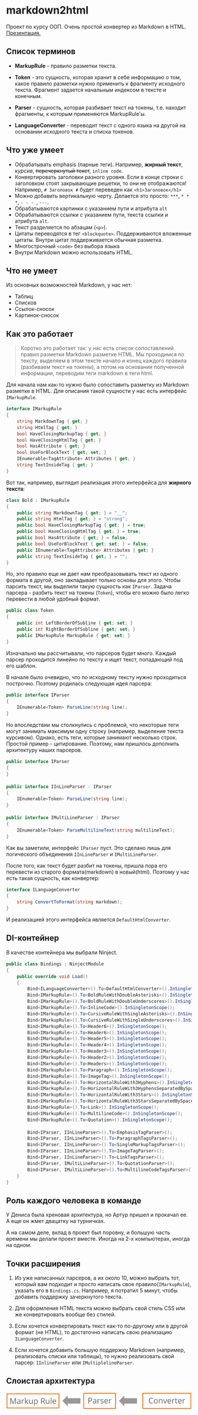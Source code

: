 # markdown2html

Проект по курсу ООП. Очень простой конвертер из Markdown в HTML. [Презентация.](https://docs.google.com/presentation/d/1O4_tOjSfoNdDxrRk1y3vU0s2kgYFG8JB4yA-w2_dx8I/edit?usp=sharing)

## Список терминов

- **MarkupRule** - правило разметки текста.


- **Token** - это сущность, которая хранит в себе информацию о том, какое правило разметки нужно применить к фрагменту исходного текста. Фрагмент задается начальным индексом в тексте и конечным.
- **Parser** - сущность, которая разбивает текст на токены, т.е. находит фрагменты, к которым применяются MarkupRule'ы. 
- **LanguageConverter** - переводит текст с одного языка на другой на основании исходного текста и списка токенов.

## Что уже умеет

- Обрабатывать emphasis (парные теги). Например, **жирный текст**, *курсив*, ~~перечеркнутый текст~~, `inline code`.
- Конвертировать заголовки разного уровня. Если в конце строки с заголовком стоят закрывающие решетки, то они не отображаются! Например, `# Заголовок #` будет переведен как `<h1>Заголовок</h1>`
- Можно добавить вертикальную черту. Делается это просто: `***`, `* * *`, `- - - `, `---`. 
- Обрабатываются картинки с указанием пути и атрибута `alt`
- Обрабатываются ссылки с указанием пути, текста ссылки и атрибута `alt`.
- Текст разделяется по абзацам (`<p>`).
- Цитаты переводятся в тег `<blockquote>`. Поддерживаются вложенные цитаты. Внутри цитат поддерживается обычная разметка.
- Многострочный `<code>` без выбора языка
- Внутри Markdown можно использовать HTML.


## Что не умеет

Из основных возможностей Markdown, у нас нет:

- Таблиц
- Списков
- Ссылок-сносок
- Картинок-сносок

## Как это работает

> Коротко это работает так: у нас есть список сопоставлений правил разметки Markdown разметке HTML. Мы проходимся по тексту, выделяем в этом тексте начало и конец каждого правила (разбиваем текст на токены), а потом на основании полученной информации, переводим теги markdown в теги html.

Для начала нам как-то нужно было сопоставить разметку из Markdown разметке в HTML. Для описания такой сущности у нас есть интерфейс `IMarkupRule`.

```c#
interface IMarkupRule
{
    string MarkdownTag { get; }
    string HtmlTag { get; }
    bool HaveClosingMarkupTag { get; }
    bool HaveClosingHtmlTag { get; }
    bool HasAttribute { get; }
    bool UseForBlockText { get; set; }
    IEnumerable<TagAttribute> Attributes { get; }
    string TextInsideTag { get; }
}
```

Вот так, например, выглядит реализация этого интерфейса для **жирного текста**:

```c#
class Bold : IMarkupRule
{
	public string MarkdownTag { get; } = "__";
	public string HtmlTag { get; } = "strong";
	public bool HaveClosingMarkupTag { get; } = true;
	public bool HaveClosingHtmlTag { get; } = true;
	public bool HasAttribute { get; } = false;
	public bool UseForBlockText { get; set; } = false;
	public IEnumerable<TagAttribute> Attributes { get; }
	public string TextInsideTag { get; } = "";
}
```

Но, это правило еще не дает нам преобразовывать текст из одного формата в другой, оно закладывает только основы для этого. Чтобы парсить текст, мы выделили такую сущность как `IParser`. Задача парсера - разбить текст на токены (`Token`), чтобы его можно было легко перевести в любой удобный формат.

```c#
public class Token
{
    public int LeftBorderOfSubline { get; set; }
    public int RightBorderOfSubline { get; set; }
	public IMarkupRule MarkupRule { get; set; }
}
```

Изначально мы рассчитывали, что парсеров будет много. Каждый парсер проходится линейно по тексту и ищет текст, попадающий под его шаблон.

В начале было очевидно, что по исходному тексту нужно проходиться построчно. Поэтому родилась следующая идея парсера:

```c#
public interface IParser
{
	IEnumerable<Token> ParseLine(string line);
}
```

Но впоследствии мы столкнулись с проблемой, что некоторые теги могут занимать максимум одну строку (например, выделение текста курсивом). Однако, есть теги, которые занимают несколько строк. Простой пример - цитирование.  Поэтому, нам пришлось дополнить архитектуру наших парсеров. 

```c#
public interface IParser
{
}

public interface IInLineParser : IParser
{
	IEnumerable<Token> ParseLine(string line);
}

public interface IMultiLineParser : IParser
{
	IEnumerable<Token> ParseMultilineText(string multilineText);
}
```

Как вы заметили, интерфейс `IParser` пуст. Это сделано лишь для логического объединения `IInLineParser` и `IMultiLineParser`.

После того, как текст будет разбит на токены, пришла пора его перевести из старого формата(markdown) в новый(html). Поэтому у нас есть такая сущность, как конвертер:

```C#
interface ILanguageConverter
{
	string ConvertToFormat(string markdown);
}
```

И реализацией этого интерфейса является `DefaultHtmlConverter`.

## DI-контейнер

В качестве контейнера мы выбрали Ninject.

```c#
public class Bindings : NinjectModule
{
    public override void Load()
    {
        Bind<ILanguageConverter>().To<DefaultHtmlConverter>().InSingletonScope();
        Bind<IMarkupRule>().To<BoldRuleWithDoubleAsterisks>().InSingletonScope();
        Bind<IMarkupRule>().To<BoldRuleWithDoubleUnderscores>().InSingletonScope();
        Bind<IMarkupRule>().To<InlineCode>().InSingletonScope();
        Bind<IMarkupRule>().To<CursiveRuleWithSingleAsterisks>().InSingletonScope();
        Bind<IMarkupRule>().To<CursiveRuleWithSingleUnderscores>().InSingletonScope();
        Bind<IMarkupRule>().To<Header6>().InSingletonScope();
        Bind<IMarkupRule>().To<Header6>().InSingletonScope();
        Bind<IMarkupRule>().To<Header5>().InSingletonScope();
        Bind<IMarkupRule>().To<Header4>().InSingletonScope();
        Bind<IMarkupRule>().To<Header3>().InSingletonScope();
        Bind<IMarkupRule>().To<Header2>().InSingletonScope();
        Bind<IMarkupRule>().To<Headers>().InSingletonScope();
        Bind<IMarkupRule>().To<Paragraph>().InSingletonScope();
        Bind<IMarkupRule>().To<ImageTag>().InSingletonScope();
        Bind<IMarkupRule>().To<HorizontalRuleWith3Hyphens>().InSingletonScope();
        Bind<IMarkupRule>().To<HorizontalRuleWith3HyphensSeparatedBySpaces>().InSingletonScope();
        Bind<IMarkupRule>().To<HorizontalRuleWith3Stars>().InSingletonScope();
        Bind<IMarkupRule>().To<HorizontalRuleWith3StarsSeparatedBySpaces>().InSingletonScope();
        Bind<IMarkupRule>().To<Link>().InSingletonScope();
        Bind<IMarkupRule>().To<MultilineCode>().InSingletonScope();
        Bind<IMarkupRule>().To<Quotation>().InSingletonScope();

        Bind<IParser, IInLineParser>().To<EmphasisTagParser>();
        Bind<IParser, IInLineParser>().To<ParagraphTagsParser>();
        Bind<IParser, IInLineParser>().To<SingleMarkupTagsParser>();
        Bind<IParser, IInLineParser>().To<ImageTagParser>();
        Bind<IParser, IInLineParser>().To<LinkTagsParser>();
        Bind<IParser, IMultiLineParser>().To<QuotationParser>();
        Bind<IParser, IMultiLineParser>().To<MultilineCodeTagsParser>();
    }
}
```

## Роль каждого человека в команде

У Дениса была хреновая архитектура, но Артур пришел и прокачал ее. А еще он жмет двацатку на турничках.

А на самом деле, вклад в проект был поровну, и большую часть времени мы делали проект вместе. Иногда на 2-х компьютерах, иногда на одном. 

## Точки расширения

1. Из уже написанных парсеров, а их около 10, можно выбрать тот, который вам подходит и просто  написать свое правило(`IMarkupRule`), указать его в `Bindings.cs`. Например, я потратил 5 минут, чтобы добавить поддержку зачеркнутого текста.

2. Для оформления HTML текста можно выбрать свой стиль CSS или же конвертировать вообще без стилей.

3. Если хочется конвертировать текст как-то по-другому или в другой формат (не HTML), то достаточно написать свою реализацию `ILanguageConverter`.

4. Если хочется добавить большую поддержку Markdown (например, реализовать списки или таблицы), то нужно реализовать свой парсер: `IInlineParser` или `IMultiplelineParser`.

## Слоистая архитектура

![sloi](images/sloi.png)

